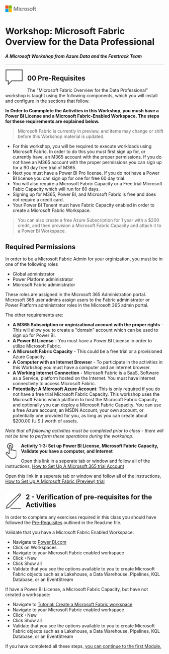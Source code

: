 ![](../graphics/microsoftlogo.png)

# Workshop: Microsoft Fabric Overview for the Data Professional

#### <i>A Microsoft Workshop from Azure Data and the Fasttrack Team</i>


<p style="border-bottom: 1px solid lightgrey;"></p>

<img style="float: left; margin: 0px 15px 15px 0px;" src="../graphics/textbubble.png"> <h2>00 Pre-Requisites</h2>

The "Microsoft Fabric Overview for the Data Professional" workshop is taught using the following components, which you will install and configure in the sections that follow. 

**In Order to Commplete the Activities in this Workshop, you mush have a Power BI License and a Microsoft Fabric-Enabled Workspace. The steps for these requirements are explained below.**

> Microsoft Fabric is currently in preview, and items may change or shift before this Workshop material is updated.

- For this workshop, you will be required to execute workloads using Microsoft Fabric.  In order to do this you must first sign up for, or currently have, an M365 account with the proper permissions.  If you do not have an M365 account with the proper permissions you can sign up for a 90 day free trial of M365.
- Next you must have a Power BI Pro license.  If you do not have a Power BI license you can sign up for one for free 60 day trial.
- You will also require a Microsoft Fabric Capacity or a Free trial Microsoft Fabic Capacity which will run for 60 days.  
- Signing up for M365, Power BI, and Microsoft Fabric is free and does not require a credit card.
- Your Power BI Tenent must have Fabric Capacity enabled in order to create a Microsoft Fabric Workspace.  

> You can also create a free Azure Subscription for 1 year with a $200 credit, and then provision a Microsoft Fabric Capacity and attach it to a Power BI Workspace.

## Required Permissions

In order to be a Microsoft Fabric Admin for your orginization, you must be in one of the following roles

- Global administrator
- Power Platform administrator
- Microsoft Fabric administrator

<p>

These roles are assigned in the Microsoft 365 Administration portal.  Microsoft 365 user admins assign users to the Fabric administrator or Power Platform administrator roles in the Microsoft 365 admin portal.
<p>

The other requirements are:

- **A M365 Subscription or orginizational account with the proper rights** - This will allow you to create a "domain" account which can be used to sign up for Power BI.
- **A Power BI License** - You must have a Power BI License in order to utilize Microsoft Fabric.
- **A Microsoft Fabric Capacity** - This could be a free trial or a provisioned Azure Capacity.
- **A Computer with an Internet Browser** - To participate in the activities in this Workshop you must have a computer and an internet browser.
- **A Working Internet Connection** - Microsoft Fabric is a SaaS, Software as a Service, platform hosted on the Internet.  You must have internet connectivity to access Microsoft Fabric.
- **Potentially: A Microsoft Azure Account**: This is only required if you do not have a free trial Microsoft Fabric Capacity. This workshop uses the Microsoft Fabric which  platform to host the Microsoft Fabric Capacity, and optionally you can deploy a Microsoft Fabric Capacity. You can use a free Azure account, an MSDN Account, your own account, or potentially one provided for you, as long as you can create about $200.00 (U.S.) worth of assets. 

*Note that all following activities must be completed prior to class - there will not be time to perform these operations during the workshop.*

<p><img style="float: left; margin: 0px 15px 15px 0px;" src="../graphics/point1.png"><b>Activity 1-3: Set up Power BI License, Microsoft Fabric Capacity, Validate you have a computer, and Internet</b></p>

<p>

Open this link in a seperate tab or window and follow all of the instructions, [How to Set Up A Microsoft 365 trial Account](https://aka.ms/GetM365Developer)

<p>

Open this link in a seperate tab or window and follow all of the instructions, [How to Set Up A Microsoft Fabric (Preview) trial](https://learn.microsoft.com/en-us/fabric/get-started/fabric-trial)


<h2 id="2"><img style="float: left; margin: 0px 15px 15px 0px;" src="../graphics/pencil2.png">2 - Verification of pre-requisites for the Activities</h2>

In order to complete any exercises required in this class you should have followed the [Pre-Requisites](https://github.com/sqlballs/MicrosoftFabricPre-Con/blob/main/fabricoverview/00%20-%20Pre-Requisites.md) outlined in the Read.me file. 

Validate that you have a Microsoft Fabric Enabled Workspace:
- Navigate to [Power BI.com](https://www.powerbi.com)
- Click on Workspaces
- Navigate to your Microsoft Fabric enabled workspace
- Click +New
- Click Show all
- Validate that you see the options available to you to create Microsoft Fabric objects such as a Lakehouse, a Data Warehouse, Pipelines, KQL Database, or an EventStream

<p>
If have a Power BI License, a Microsoft Fabric Capacity, but have not created a workspace:

- Navigate to [Tutorial: Create a Microsoft Fabric workspace](https://learn.microsoft.com/en-us/fabric/data-warehouse/tutorial-create-workspace)
- Navigate to your Microsoft Fabric enabled workspace
- Click +New
- Click Show all
- Validate that you see the options available to you to create Microsoft Fabric objects such as a Lakehouse, a Data Warehouse, Pipelines, KQL Database, or an EventStream

If you have completed all these steps, [you can continue to the first Module.](https://github.com/sqlballs/MicrosoftFabricPre-Con/blob/main/fabricoverview/01%20-%20Introduction%20and%20Overview.md) 

